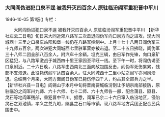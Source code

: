 ### 大同阎伪进犯口泉不逞  被我歼灭四百余人  原驻临汾阎军重犯晋中平川

1946-10-05
第1版()
专栏：

　　大同阎伪进犯口泉不逞
    被我歼灭四百余人
    原驻临汾阎军重犯晋中平川
    【新华社左云二日电】旬日来大同近郊八路军三次击退阎伪军向口泉方向之进攻，现大同城西十三里之口泉车站阳和堡一线仍在八路军控制中。上月十七十八两日阎伪军三十九师五百余，两次进犯大同城西七里驻军营亦被击退。至二十五日拂晓，阎伪军三十八师二团全部八百余人，附汽车十余辆，坦克三辆，由日军作先锋，向口泉矿区猛犯，与八路军激战于城西四十里王家园至平旺一线。至下午一时，将阎伪诱至口泉附近。二十六日晚，八路军由西南北三面向敌包围反击，阎伪军死伤累累，残部不支溃退。此役毙伤阎军达四百余人。驻大同城西十二里小站之阎军亦闻风溃退。总结两个月来，大同方面阎日伪军已毙伤俘四千人，约占其全部兵力之半。
    【新华社兴县一日电】阎锡山于本月中旬将晋南要城临汾割让予胡宗南部接防，原驻临汾之阎军卅九师、六十六师、七十二师、六十九师各一部，配合蒲县、隰县、灵石等地阎军残部，重犯晋中平川。据悉，阎军已余二十六日窜入临汾地区，侵陷灵石之双池镇，孝义之兑九峪，隰县之石口等市镇，现八路军地方兵团正配合民兵围击中。
